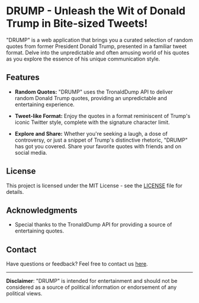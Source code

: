 # DRUMP - Unleash the Wit of Donald Trump in Bite-sized Tweets!

  
  
  

"DRUMP" is a web application that brings you a curated selection of random quotes from former President Donald Trump, presented in a familiar tweet format. Delve into the unpredictable and often amusing world of his quotes as you explore the essence of his unique communication style.

  

## Features

  

-  **Random Quotes:** "DRUMP" uses the TronaldDump API to deliver random Donald Trump quotes, providing an unpredictable and entertaining experience.

  

-  **Tweet-like Format:** Enjoy the quotes in a format reminiscent of Trump's iconic Twitter style, complete with the signature character limit.

  

-  **Explore and Share:** Whether you're seeking a laugh, a dose of controversy, or just a snippet of Trump's distinctive rhetoric, "DRUMP" has got you covered. Share your favorite quotes with friends and on social media.

  
  
## License

This project is licensed under the MIT License - see the [LICENSE](https://chat.openai.com/c/LICENSE) file for details.

## Acknowledgments

-   Special thanks to the TronaldDump API for providing a source of entertaining quotes.
   
    

## Contact

Have questions or feedback? Feel free to contact us [here](https://linktr.ee/nihal_n).

----------

**Disclaimer**: "DRUMP" is intended for entertainment and should not be considered as a source of political information or endorsement of any political views.
